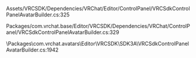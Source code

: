 Assets/VRCSDK/Dependencies/VRChat/Editor/ControlPanel/VRCSdkControlPanelAvatarBuilder.cs:325

Packages/com.vrchat.base/Editor/VRCSDK/Dependencies/VRChat/ControlPanel/VRCSdkControlPanelAvatarBuilder.cs:329


\Packages\com.vrchat.avatars\Editor\VRCSDK\SDK3A\VRCSdkControlPanelAvatarBuilder.cs:1942
